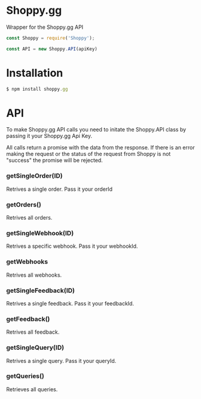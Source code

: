 # Shoppy.gg
Wrapper for the Shoppy.gg API

```js
const Shoppy = require('Shoppy');

const API = new Shoppy.API(apiKey)
```

# Installation
```javascript
$ npm install shoppy.gg
```

# API
To make Shoppy.gg API calls you need to initate the Shoppy.API class by passing it your Shoppy.gg Api Key.

All calls return a promise with the data from the response. If there is an error making the request or the status of the request from Shoppy is not "success" the promise will be rejected.

### getSingleOrder(ID)
Retrives a single order. Pass it your orderId

### getOrders()
Retrives all orders.

### getSingleWebhook(ID)
Retrives a specific webhook. Pass it your webhookId.

### getWebhooks
Retrives all webhooks.

### getSingleFeedback(ID)
Retrives a single feedback. Pass it your feedbackId.

### getFeedback()
Retrives all feedback.

### getSingleQuery(ID)
Retrives a single query. Pass it your queryId.

### getQueries()
Retrieves all queries.
